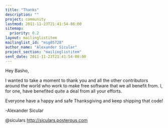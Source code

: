 ```yaml
---
title: "Thanks"
description: ""
project: community
lastmod: 2011-11-23T21:41:54-08:00
sitemap:
  priority: 0.2
layout: mailinglistitem
mailinglist_id: "msg05728"
author_name: "Alexander Sicular"
project_section: "mailinglistitem"
sent_date: 2011-11-23T21:41:54-08:00
---
```



Hey Basho,

I wanted to take a moment to thank you and all the other contributors around 
the world who work to make free software that we all benefit from. I, for one, 
have benefited quite a deal from all your efforts. 

Everyone have a happy and safe Thanksgiving and keep shipping that code!


-Alexander Sicular

@siculars
http://siculars.posterous.com

